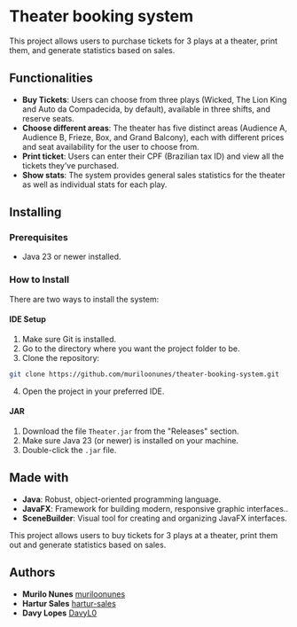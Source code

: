 # Theater booking system

This project allows users to purchase tickets for 3 plays at a theater, print them, and generate statistics based on sales. 

## Functionalities

- **Buy Tickets**: Users can choose from three plays (Wicked, The Lion King and Auto da Compadecida, by default), available in three shifts, and reserve seats.
- **Choose different areas**: The theater has five distinct areas (Audience A, Audience B, Frieze, Box, and Grand Balcony), each with different prices and seat availability for the user to choose from.
- **Print ticket**: Users can enter their CPF (Brazilian tax ID) and view all the tickets they’ve purchased.
- **Show stats**: The system provides general sales statistics for the theater as well as individual stats for each play.
<!--
## Screenshots

![Multiplicação no modo escuro](screenshots/modo%20escuro1.png) ![Potência no modo escuro](screenshots/modo%20escuro2.png)

![Erro no modo claro](screenshots/modo%20claro1.png)  ![Subtração no modo claro](screenshots/modo%20claro2.png)
-->

## Installing

### Prerequisites

- Java 23 or newer installed.

### How to Install
There are two ways to install the system:

#### IDE Setup
1. Make sure Git is installed.
2. Go to the directory where you want the project folder to be.
3. Clone the repository:
  ```bash
  git clone https://github.com/muriloonunes/theater-booking-system.git
  ```
4. Open the project in your preferred IDE.

#### JAR

1. Download the file `Theater.jar` from the "Releases" section.
2. Make sure Java 23 (or newer) is installed on your machine.
3. Double-click the `.jar` file.

## Made with

- **Java**: Robust, object-oriented programming language.
- **JavaFX**: Framework for building modern, responsive graphic interfaces..
- **SceneBuilder**: Visual tool for creating and organizing JavaFX interfaces.

This project allows users to buy tickets for 3 plays at a theater, print them out and generate statistics based on sales. 

## Authors

- **Murilo Nunes** [muriloonunes](https://github.com/muriloonunes/)
- **Hartur Sales** [hartur-sales](https://github.com/hartur-sales)
- **Davy Lopes** [DavyL0](https://github.com/DavyL0)
